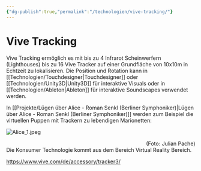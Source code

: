 ```yaml
---
{"dg-publish":true,"permalink":"/technologien/vive-tracking/"}
---
```


# Vive Tracking

Vive Tracking ermöglich es mit bis zu 4 Infrarot Scheinwerfern (Lighthouses) bis zu 16 Vive Tracker auf einer Grundfläche von 10x10m in Echtzeit zu lokalisieren. Die Position und Rotation kann in [[Technologien/Touchdesigner\|Touchdesigner]] oder [[Technologien/Unity3D\|Unity3D]] für interaktive Visuals oder in [[Technologien/Ableton\|Ableton]] für interaktive Soundscapes verwendet werden. 

In [[Projekte/Lügen über Alice - Roman Senkl (Berliner Symphoniker)\|Lügen über Alice - Roman Senkl (Berliner Symphoniker)]] werden zum Beispiel die virtuellen Puppen mit Trackern zu lebendigen Marionetten:

![Alice_1.jpeg](/img/user/Attachments/Alice_1.jpeg)
<div style="text-align: right;">(Foto: Julian Pache)</div>
Die Konsumer Technologie kommt aus dem Bereich Virtual Reality Bereich.

https://www.vive.com/de/accessory/tracker3/
